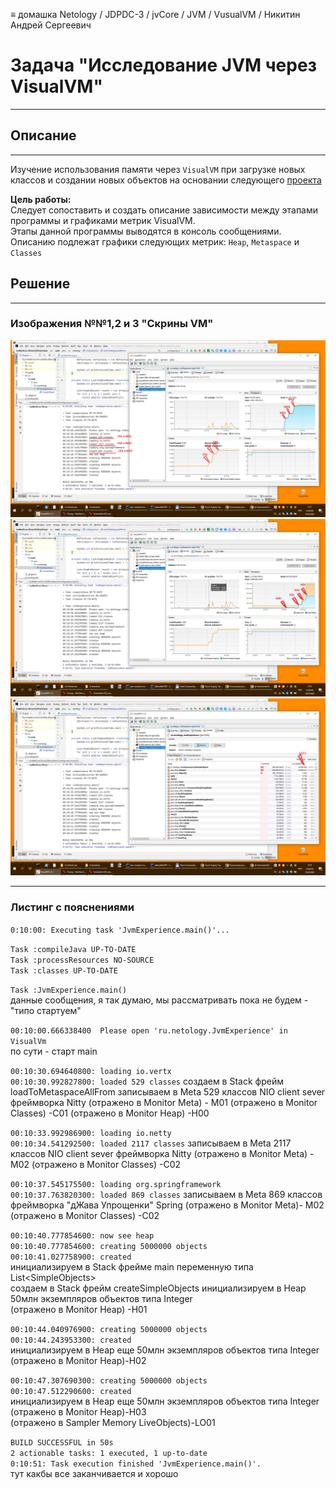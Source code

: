≡ домашка Netology / JDPDC-3 / jvCore / JVM / VusualVM / Никитин Андрей Сергеевич

# Задача "Исследование JVM через VisualVM"
***
## Описание
***

Изучение использования памяти через `VisualVM` при загрузке новых классов и создании новых объектов
на основании следующего [проекта](https://github.com/Arsennikum/jvm-visualvm-experience "проект на гите")  

**Цель работы:**  
Следует сопоставить и создать описание зависимости между этапами программы и графиками метрик VisualVM.  
Этапы данной программы выводятся в консоль сообщениями.
Описанию подлежат графики следующих метрик: `Heap`, `Metaspace` и `Classes`

## Решение
***
### Изображения №№1,2 и 3 "Скрины VM"
![Meta](https://github.com/Smile78/hwNet6Core10Jvm/blob/master/src/main/java/hw2JvmVisualVM/pics/sc_(34)_meta.png "Meta")  
![Heap](https://github.com/Smile78/hwNet6Core10Jvm/blob/master/src/main/java/hw2JvmVisualVM/pics/sc_(33)_heap.png "Heap")  
![Memory](https://github.com/Smile78/hwNet6Core10Jvm/blob/master/src/main/java/hw2JvmVisualVM/pics/sc_(32)_15mln_Objects.png "Memory")  
 
***
### Листинг с пояснениями 
`0:10:00: Executing task 'JvmExperience.main()'...`

`Task :compileJava UP-TO-DATE`  
`Task :processResources NO-SOURCE`  
`Task :classes UP-TO-DATE`  

`Task :JvmExperience.main() `  
данные сообщения, я так думаю, мы рассматривать пока не будем - "типо стартуем"
  
  
`00:10:00.666338400  Please open 'ru.netology.JvmExperience' in VisualVm`  
по сути - старт main


`00:10:30.694640800: loading io.vertx`  
`00:10:30.992827800: loaded 529 classes`
создаем в Stack фрейм loadToMetaspaceAllFrom
записываем в Meta 529 классов NIO client sever фреймворка Nitty
(отражено в Monitor Meta) - M01
(отражено в Monitor Classes) -C01
(отражено в Monitor Heap) -H00

`00:10:33.992986900: loading io.netty`  
`00:10:34.541292500: loaded 2117 classes`
записываем в Meta 2117 классов NIO client sever фреймворка Nitty
(отражено в Monitor Meta) - M02
(отражено в Monitor Classes) -C02

`00:10:37.545175500: loading org.springframework`  
`00:10:37.763820300: loaded 869 classes`
записываем в Meta 869 классов фреймворка "дЖава Упрощенки" Spring
(отражено в Monitor Meta)- M02  
(отражено в Monitor Classes) -C02

`00:10:40.777854600: now see heap`  
`00:10:40.777854600: creating 5000000 objects`  
`00:10:41.027758900: created`  
инициализируем в Stack фрейме main переменную типа List&lt;SimpleObjects&gt;  
создаем в Stack фрейм createSimpleObjects 
инициализируем в Heap 50млн экземпляров объектов типа Integer  
(отражено в Monitor Heap) -H01   

`00:10:44.040976900: creating 5000000 objects`  
`00:10:44.243953300: created`  
инициализируем в Heap еще 50млн экземпляров объектов типа Integer  
(отражено в Monitor Heap)-H02

`00:10:47.307690300: creating 5000000 objects`  
`00:10:47.512290600: created`  
инициализируем в Heap еще 50млн экземпляров объектов типа Integer  
(отражено в Monitor Heap)-H03  
(отражено в Sampler Memory LiveObjects)-LO01

`BUILD SUCCESSFUL in 50s`  
`2 actionable tasks: 1 executed, 1 up-to-date`  
`0:10:51: Task execution finished 'JvmExperience.main()'.`  
тут какбы все заканчивается и хорошо








